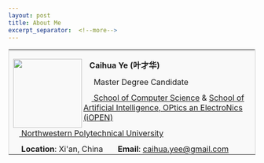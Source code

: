 ```yaml
---
layout: post
title: About Me
excerpt_separator:  <!--more-->
---
```


<style>
    p.ex1 {margin-bottom:-0.1cm}
    p.ex2 {margin-bottom: 0cm}
</style>

<table width="100%" border="1" bordercolor="#e5e5e5">
    <tbody>
        <tr>
            <td style="background-color: #f9f9f9;"> <!--td不加粗，th加粗-->
                <p class="ex2">
                    <img src="https://caihuaye.github.io/images/2寸.jpg" alt="" width="140" align="left" />
                </p>
                <p class="ex1">
                    <t0>
                        <span>
                            <strong>
                                &ensp; Caihua Ye (叶才华)
                            </strong>
                        </span>
                    </t0>
                </p>
                <p class="ex1">
                    <t1>
                        <span>
                            &ensp; &nbsp; Master Degree Candidate
                        </span>
                    </t1>
                </p>
                <p class="ex1">
                    <t1>
                        <span>
                            &ensp;&nbsp;&nbsp;<a href="https://jsj.nwpu.edu.cn/" target="_blank">
                                School of Computer Science</a> & <a href="http://iopen.nwpu.edu.cn/" target="_blank">School of Artificial Intelligence, OPtics an ElectroNics (iOPEN)</a>
                        </span>
                    </t1>
                </p>
                <p class="ex1">
                    <t1>
                        <span>
                            &ensp;&nbsp;<a href="https://www.nwpu.edu.cn/index.htm" target="_blank">
                                Northwestern Polytechnical University
                            </a>
                        </span>
                    </t1>
                </p>
                <p class="ex1">
                    <t1><strong>&ensp;&nbsp; Location</strong>: Xi'an, China&nbsp;&nbsp;&nbsp;&nbsp;&nbsp;&nbsp;</t1> <t1><strong>Email</strong>: <a href="mailto:caihua.yee@gmail.com">caihua.yee@gmail.com</a></t1>
                </p>
            </td>
        </tr>
    </tbody>
</table>
